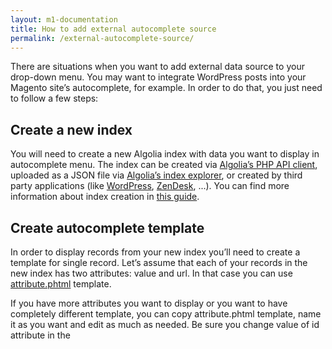 ```yaml
---
layout: m1-documentation
title: How to add external autocomplete source
permalink: /external-autocomplete-source/
---
```


There are situations when you want to add external data source to your drop-down menu. You may want to integrate WordPress posts into your Magento site’s autocomplete, for example. In order to do that, you just need to follow a few steps:

## Create a new index

You will need to create a new Algolia index with data you want to display in autocomplete menu. The index can be created via [Algolia’s PHP API client](https://github.com/algolia/algoliasearch-client-php), uploaded as a JSON file via [Algolia’s index explorer](https://www.algolia.com/explorer), or created by third party applications (like [WordPress](https://community.algolia.com/wordpress/), [ZenDesk](https://community.algolia.com/zendesk/), ...). You can find more information about index creation in [this guide](https://www.algolia.com/doc/guides/getting-started/quick-start#creating-your-first-index).

## Create autocomplete template

In order to display records from your new index you’ll need to create a template for single record. Let’s assume that each of your records in the new index has two attributes: value and url. In that case you can use [attribute.phtml](https://github.com/algolia/algoliasearch-magento/blob/master/app/design/frontend/base/default/template/algoliasearch/autocomplete/attribute.phtml) template.

If you have more attributes you want to display or you want to have completely different template, you can copy attribute.phtml template, name it as you want and edit as much as needed. Be sure you change value of id attribute in the <script> tag when creating a new template.

When you have your custom template created, you need to add it to [algoliasearch.xml layout file](https://github.com/algolia/algoliasearch-magento/blob/master/app/design/frontend/base/default/layout/algoliasearch.xml) to tell Magento to render this template to the website. You can locate

```xml
<!-- INSERT YOUR CUSTOM TEMPLATES HERE -->
```

lines and add a new line according example:

```xml
<!-- 
Example: 
<block type="core/template" template="algoliasearch/[autocomplete_or_instantsearch]/your_custom_template_name.phtml" name="algolia-your-custom-template-name"/> 
-->
```

## Create new data data source

To create a new data source you need to edit [autocomplete.js](https://github.com/algolia/algoliasearch-magento/blob/master/js/algoliasearch/autocomplete.js) file in the extension’s JavaScript folder. There you are able to create a custom data source, append it to sources variable and pass it to autocomplete(...) call.

To do so, you need to locate 

```javascript
/**
 * ADD YOUR CUSTOM DATA SOURCE HERE
 **/
```

lines. You can put your new data source below those lines:

```javascript
/**
 * ADD YOUR CUSTOM DATA SOURCE HERE
 **/

var customIndex = algolia_client.initIndex("your_index_name");
var customIndexOptions = {
  hitsPerPage: 4
};

// id_of_your_template should be value of ID attribute
// in <script> tag of your template
var customTemplate = template = $('#id_of_your_template').html();

// new source appended to the `sources` array
sources.push({
  source: $.fn.autocomplete.sources.hits(customIndex, custom_index_options),
  templates: {
    suggestion: function (hit) {
      return algoliaBundle.Hogan.compile(customTemplate).render(hit);
    }
  }
});
```

That’s it. Now you are able to search for your external data.

More information about autocomplete data sources and other autocomplete.js features you can read in [this tutorial](https://www.algolia.com/doc/guides/search/auto-complete#ui).
